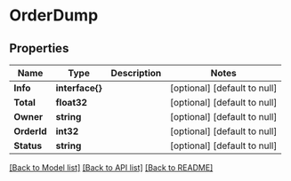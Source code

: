 # OrderDump

## Properties
Name | Type | Description | Notes
------------ | ------------- | ------------- | -------------
**Info** | **interface{}** |  | [optional] [default to null]
**Total** | **float32** |  | [optional] [default to null]
**Owner** | **string** |  | [optional] [default to null]
**OrderId** | **int32** |  | [optional] [default to null]
**Status** | **string** |  | [optional] [default to null]

[[Back to Model list]](../README.md#documentation-for-models) [[Back to API list]](../README.md#documentation-for-api-endpoints) [[Back to README]](../README.md)


